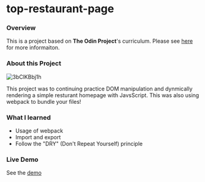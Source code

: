# top-restaurant-page

### Overview

This is a project based on **The Odin Project**'s curriculum. Please see [here](https://www.theodinproject.com/paths/full-stack-javascript/courses/javascript/lessons/restaurant-page) for more informaiton.

### About this Project

![3bClKBbj1h](https://user-images.githubusercontent.com/35031228/139509562-cb60df4a-fa7c-4ad9-9cf0-78afcc966cd9.gif)

This project was to continuing practice DOM manipulation and dynmically rendering a simple resturant homepage with JavsScript. This was also using webpack to bundle your files!

### What I learned

- Usage of webpack
- Import and export
- Follow the "DRY" (Don't Repeat Yourself) principle

### Live Demo

See the [demo](https://victoriacheng15.github.io/top-library/)
